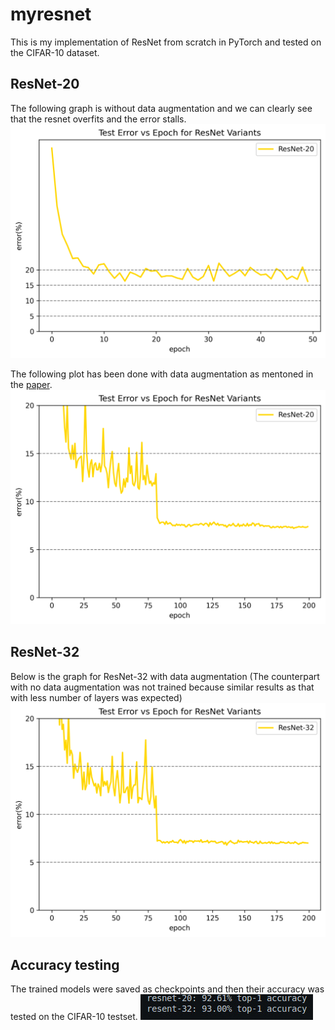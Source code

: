 # myresnet
This is my implementation of ResNet from scratch in PyTorch and tested on the CIFAR-10 dataset. 

## ResNet-20
The following graph is without data augmentation and we can clearly see that the resnet overfits and the error stalls.
![image alt](https://github.com/adityaghosh2264/myresnet/blob/bb89165df1d345eefd696346fede40051cbd13c5/data/resnet20_error_curve(no_augmentation).png)


The following plot has been done with data augmentation as mentoned in the [paper](https://arxiv.org/abs/1512.03385).
![image alt](https://github.com/adityaghosh2264/myresnet/blob/bb89165df1d345eefd696346fede40051cbd13c5/data/resnet20_error_curve.png)


## ResNet-32
Below is the graph for ResNet-32 with data augmentation (The counterpart with no data augmentation was not trained because  similar results as that with less number of layers was expected)
![image alt](https://github.com/adityaghosh2264/myresnet/blob/bb89165df1d345eefd696346fede40051cbd13c5/data/resnet32_error_curve.png)


## Accuracy testing
The trained models were saved as checkpoints and then their accuracy was tested on the CIFAR-10 testset. 
![image alt](https://github.com/adityaghosh2264/myresnet/blob/e31453e691ebbbcd808e1ca411cab00beabf4d9e/data/tested_accuracy.jpeg)